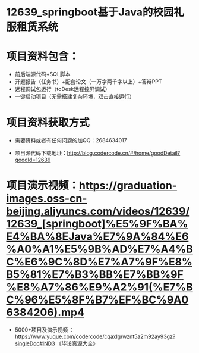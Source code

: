 #   12639_springboot基于Java的校园礼服租赁系统

#   项目资料包含：
*    前后端源代码+SQL脚本
*    开题报告（任务书）+配套论文（一万字两千字以上）+答辩PPT
*   远程调试包运行（toDesk远程控屏调试）
*   一键启动项目（无需搭建复杂环境，双击直接运行）


#   项目资料获取方式
*   需要资料或者有任何问题的加QQ：2684634017

*   项目源代码下载地址：http://blog.codercode.cn/#/home/goodDetail?goodId=12639

#  项目演示视频：https://graduation-images.oss-cn-beijing.aliyuncs.com/videos/12639/12639_[springboot]%E5%9F%BA%E4%BA%8EJava%E7%9A%84%E6%A0%A1%E5%9B%AD%E7%A4%BC%E6%9C%8D%E7%A7%9F%E8%B5%81%E7%B3%BB%E7%BB%9F%E8%A7%86%E9%A2%91(%E7%BC%96%E5%8F%B7%EF%BC%9A06384206).mp4

*  5000+项目及演示视频 ：https://www.yuque.com/codercode/cqaxlg/wznt5a2m92ay93gz?singleDoc#lND3 《毕设资源大全》
